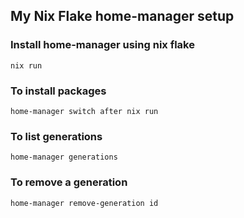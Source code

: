 ## My Nix Flake home-manager setup
### Install home-manager using nix flake
```
nix run
```

### To install packages
```
home-manager switch after nix run
```

### To list generations
```
home-manager generations
```

### To remove a generation
```
home-manager remove-generation id
```






